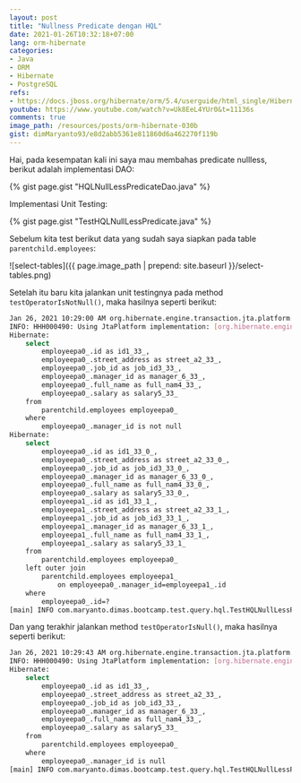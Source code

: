 ```yaml
---
layout: post
title: "Nullness Predicate dengan HQL"
date: 2021-01-26T10:32:18+07:00
lang: orm-hibernate
categories:
- Java
- ORM
- Hibernate
- PostgreSQL
refs: 
- https://docs.jboss.org/hibernate/orm/5.4/userguide/html_single/Hibernate_User_Guide.html#hql-null-predicate
youtube: https://www.youtube.com/watch?v=Uk8EeL4YUr0&t=11136s
comments: true
image_path: /resources/posts/orm-hibernate-030b
gist: dimMaryanto93/e8d2abb5361e811860d6a462270f119b
---
```


Hai, pada kesempatan kali ini saya mau membahas predicate nullless, berikut adalah implementasi DAO:

{% gist page.gist "HQLNullLessPredicateDao.java" %}

Implementasi Unit Testing: 

{% gist page.gist "TestHQLNullLessPredicate.java" %}

Sebelum kita test berikut data yang sudah saya siapkan pada table `parentchild.employees`:

![select-tables]({{ page.image_path | prepend: site.baseurl }}/select-tables.png)

Setelah itu baru kita jalankan unit testingnya pada method `testOperatorIsNotNull()`, maka hasilnya seperti berikut:

```bash
Jan 26, 2021 10:29:00 AM org.hibernate.engine.transaction.jta.platform.internal.JtaPlatformInitiator initiateService
INFO: HHH000490: Using JtaPlatform implementation: [org.hibernate.engine.transaction.jta.platform.internal.NoJtaPlatform]
Hibernate: 
    select
        employeepa0_.id as id1_33_,
        employeepa0_.street_address as street_a2_33_,
        employeepa0_.job_id as job_id3_33_,
        employeepa0_.manager_id as manager_6_33_,
        employeepa0_.full_name as full_nam4_33_,
        employeepa0_.salary as salary5_33_ 
    from
        parentchild.employees employeepa0_ 
    where
        employeepa0_.manager_id is not null
Hibernate: 
    select
        employeepa0_.id as id1_33_0_,
        employeepa0_.street_address as street_a2_33_0_,
        employeepa0_.job_id as job_id3_33_0_,
        employeepa0_.manager_id as manager_6_33_0_,
        employeepa0_.full_name as full_nam4_33_0_,
        employeepa0_.salary as salary5_33_0_,
        employeepa1_.id as id1_33_1_,
        employeepa1_.street_address as street_a2_33_1_,
        employeepa1_.job_id as job_id3_33_1_,
        employeepa1_.manager_id as manager_6_33_1_,
        employeepa1_.full_name as full_nam4_33_1_,
        employeepa1_.salary as salary5_33_1_ 
    from
        parentchild.employees employeepa0_ 
    left outer join
        parentchild.employees employeepa1_ 
            on employeepa0_.manager_id=employeepa1_.id 
    where
        employeepa0_.id=?
[main] INFO com.maryanto.dimas.bootcamp.test.query.hql.TestHQLNullLessPredicate - data: [EmployeeParentChildEntity(id=1515ba52-3c78-4baa-bb67-d3aa0c32b351, name=Dimas Maryanto, address=Cinunuk, salary=3500000.00, job=Principal Software Engineer), EmployeeParentChildEntity(id=c8a4c59f-f2f3-413c-80b4-31c797b863db, name=Muhamad Yusuf, address=Ujung Berung, salary=3000000.00, job=Software Engineer)]
```

Dan yang terakhir jalankan method `testOperatorIsNull()`, maka hasilnya seperti berikut:

```bash
Jan 26, 2021 10:29:43 AM org.hibernate.engine.transaction.jta.platform.internal.JtaPlatformInitiator initiateService
INFO: HHH000490: Using JtaPlatform implementation: [org.hibernate.engine.transaction.jta.platform.internal.NoJtaPlatform]
Hibernate: 
    select
        employeepa0_.id as id1_33_,
        employeepa0_.street_address as street_a2_33_,
        employeepa0_.job_id as job_id3_33_,
        employeepa0_.manager_id as manager_6_33_,
        employeepa0_.full_name as full_nam4_33_,
        employeepa0_.salary as salary5_33_ 
    from
        parentchild.employees employeepa0_ 
    where
        employeepa0_.manager_id is null
[main] INFO com.maryanto.dimas.bootcamp.test.query.hql.TestHQLNullLessPredicate - data: [EmployeeParentChildEntity(id=aee1795f-816b-4a4b-a8ef-4429fe3069c1, name=Hari Sapto Adi, address=Cicalengka Raya, salary=10000000.00, job=Chief Technology Officer)]
```